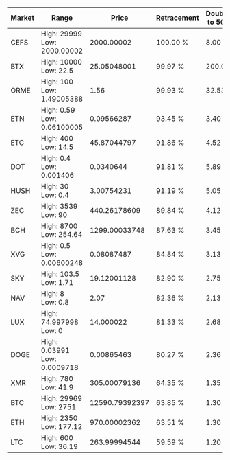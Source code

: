 | Market | Range | Price| Retracement | Doubles to 50% |
| --- | --- | --- | --- | --- |
| CEFS | High: 29999<br />Low: 2000.00002 | 2000.00002 | 100.00 % | 8.00 |
| BTX | High: 10000<br />Low: 22.5 | 25.05048001 | 99.97 % | 200.05 |
| ORME | High: 100<br />Low: 1.49005388 | 1.56 | 99.93 % | 32.53 |
| ETN | High: 0.59<br />Low: 0.06100005 | 0.09566287 | 93.45 % | 3.40 |
| ETC | High: 400<br />Low: 14.5 | 45.87044797 | 91.86 % | 4.52 |
| DOT | High: 0.4<br />Low: 0.001406 | 0.0340644 | 91.81 % | 5.89 |
| HUSH | High: 30<br />Low: 0.4 | 3.00754231 | 91.19 % | 5.05 |
| ZEC | High: 3539<br />Low: 90 | 440.26178609 | 89.84 % | 4.12 |
| BCH | High: 8700<br />Low: 254.64 | 1299.00033748 | 87.63 % | 3.45 |
| XVG | High: 0.5<br />Low: 0.00600248 | 0.08087487 | 84.84 % | 3.13 |
| SKY | High: 103.5<br />Low: 1.71 | 19.12001128 | 82.90 % | 2.75 |
| NAV | High: 8<br />Low: 0.8 | 2.07 | 82.36 % | 2.13 |
| LUX | High: 74.997998<br />Low: 0 | 14.000022 | 81.33 % | 2.68 |
| DOGE | High: 0.03991<br />Low: 0.0009718 | 0.00865463 | 80.27 % | 2.36 |
| XMR | High: 780<br />Low: 41.9 | 305.00079136 | 64.35 % | 1.35 |
| BTC | High: 29969<br />Low: 2751 | 12590.79392397 | 63.85 % | 1.30 |
| ETH | High: 2350<br />Low: 177.12 | 970.00002362 | 63.51 % | 1.30 |
| LTC | High: 600<br />Low: 36.19 | 263.99994544 | 59.59 % | 1.20 |
